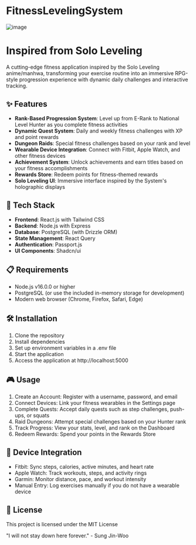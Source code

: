 # FitnessLevelingSystem
![image](https://github.com/user-attachments/assets/9dfb5049-266f-4b56-aabd-92a43cd105bb)
# Inspired from Solo Leveling 

A cutting-edge fitness application inspired by the Solo Leveling anime/manhwa, transforming your exercise routine into an immersive RPG-style progression experience with dynamic daily challenges and interactive tracking.

## ✨ Features

- **Rank-Based Progression System**: Level up from E-Rank to National Level Hunter as you complete fitness activities
- **Dynamic Quest System**: Daily and weekly fitness challenges with XP and point rewards
- **Dungeon Raids**: Special fitness challenges based on your rank and level
- **Wearable Device Integration**: Connect with Fitbit, Apple Watch, and other fitness devices
- **Achievement System**: Unlock achievements and earn titles based on your fitness accomplishments
- **Rewards Store**: Redeem points for fitness-themed rewards
- **Solo Leveling UI**: Immersive interface inspired by the System's holographic displays

## 🚀 Tech Stack

- **Frontend**: React.js with Tailwind CSS
- **Backend**: Node.js with Express
- **Database**: PostgreSQL (with Drizzle ORM)
- **State Management**: React Query
- **Authentication**: Passport.js
- **UI Components**: Shadcn/ui

## 📋 Requirements

- Node.js v16.0.0 or higher
- PostgreSQL (or use the included in-memory storage for development)
- Modern web browser (Chrome, Firefox, Safari, Edge)

## 🛠️ Installation

1. Clone the repository
2. Install dependencies
3. Set up environment variables in a .env file
4. Start the application
5. Access the application at http://localhost:5000

## 🎮 Usage

1. Create an Account: Register with a username, password, and email
2. Connect Devices: Link your fitness wearables in the Settings page
3. Complete Quests: Accept daily quests such as step challenges, push-ups, or squats
4. Raid Dungeons: Attempt special challenges based on your Hunter rank
5. Track Progress: View your stats, level, and rank on the Dashboard
6. Redeem Rewards: Spend your points in the Rewards Store

## 📱 Device Integration

- Fitbit: Sync steps, calories, active minutes, and heart rate
- Apple Watch: Track workouts, steps, and activity rings
- Garmin: Monitor distance, pace, and workout intensity
- Manual Entry: Log exercises manually if you do not have a wearable device

## 📄 License

This project is licensed under the MIT License

"I will not stay down here forever." - Sung Jin-Woo

